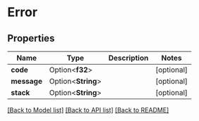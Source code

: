 # Error

## Properties

Name | Type | Description | Notes
------------ | ------------- | ------------- | -------------
**code** | Option<**f32**> |  | [optional]
**message** | Option<**String**> |  | [optional]
**stack** | Option<**String**> |  | [optional]

[[Back to Model list]](../README.md#documentation-for-models) [[Back to API list]](../README.md#documentation-for-api-endpoints) [[Back to README]](../README.md)



